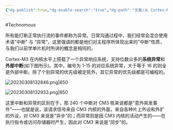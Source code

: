 ```yaml
---
{"dg-publish":true,"dg-enable-search":"true","dg-path":"文章/从 Cortex-M3 剖析中断和异常.md","permalink":"/文章/从 Cortex-M3 剖析中断和异常/","dgEnableSearch":"true","dgPassFrontmatter":true,"created":"2023-03-08T13:13:30.000+08:00","updated":"2023-11-14T13:31:46.000+08:00"}
---
```


#Technomous 

所有能打断正常执行流的事件都称为异常。日常沟通过程中，我们经常会混合使用术语"中断" 与 “异常”，这里强调的都是他们对主程序所体现出来的"中断"性质，与我们以前学单片机时所讲的概念是相同的。

Cortex-M3 在内核水平上搭载了一个异常响应系统，支持位数众多的**系统异常**和**外部中断**(如下图所示)。其中，编号为 1-15 的对应系统异常，大于等于 16 的则全是外部中断。除了个别异常的优先级被定死外，其它异常的优先级都是可编程的。

![20230308132846.png|650](/img/user/0.Asset/resource/20230308132846.png)

![20230308132933.png|650](/img/user/0.Asset/resource/20230308132933.png)

这里中断和异常的区别在于，那 240 个中断对 CM3 核来说都是"意外突发事件"——也就是说，该请求信号来自 CM3 内核的外面，来自各种片上外设和外扩的外设，对 CM3 来说是"异步"的；而异常则是因 CM3 内核的活动产生的——在执行指令或访问存储器时产生，因此对 CM3 来说是"同步"的。